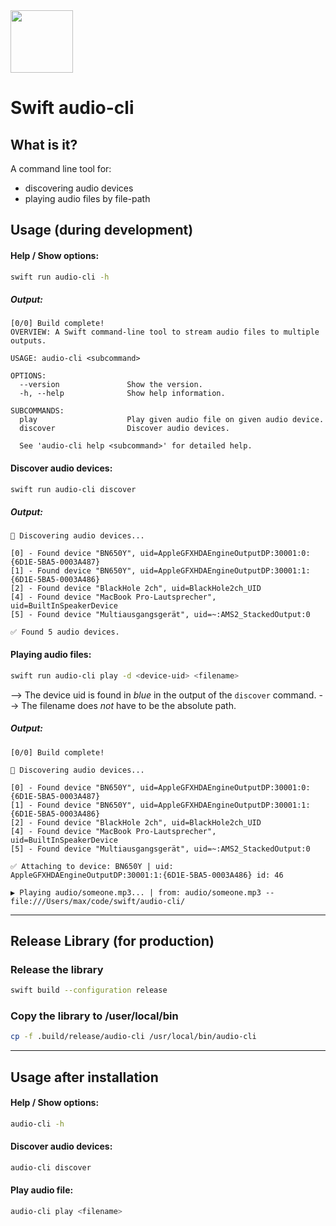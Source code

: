<img src="https://developer.apple.com/swift/images/swift-og.png" width="100">

# Swift audio-cli

## What is it?
A command line tool for:
- discovering audio devices
- playing audio files by file-path

## Usage (during development)

#### Help / Show options:
```bash
swift run audio-cli -h
```

##### Output:
```
[0/0] Build complete!
OVERVIEW: A Swift command-line tool to stream audio files to multiple outputs.

USAGE: audio-cli <subcommand>

OPTIONS:
  --version               Show the version.
  -h, --help              Show help information.

SUBCOMMANDS:
  play                    Play given audio file on given audio device.
  discover                Discover audio devices.

  See 'audio-cli help <subcommand>' for detailed help.
```

#### Discover audio devices:
```bash
swift run audio-cli discover
```
##### Output:
```
🔎 Discovering audio devices...

[0] - Found device "BN650Y", uid=AppleGFXHDAEngineOutputDP:30001:0:{6D1E-5BA5-0003A487}
[1] - Found device "BN650Y", uid=AppleGFXHDAEngineOutputDP:30001:1:{6D1E-5BA5-0003A486}
[2] - Found device "BlackHole 2ch", uid=BlackHole2ch_UID
[4] - Found device "MacBook Pro-Lautsprecher", uid=BuiltInSpeakerDevice
[5] - Found device "Multiausgangsgerät", uid=~:AMS2_StackedOutput:0

✅ Found 5 audio devices.
```

#### Playing audio files:
```bash
swift run audio-cli play -d <device-uid> <filename>
```
--> The device uid is found in *blue* in the output of the `discover` command.
--> The filename does *not* have to be the absolute path.

##### Output:
```
[0/0] Build complete!

🔎 Discovering audio devices...

[0] - Found device "BN650Y", uid=AppleGFXHDAEngineOutputDP:30001:0:{6D1E-5BA5-0003A487}
[1] - Found device "BN650Y", uid=AppleGFXHDAEngineOutputDP:30001:1:{6D1E-5BA5-0003A486}
[2] - Found device "BlackHole 2ch", uid=BlackHole2ch_UID
[4] - Found device "MacBook Pro-Lautsprecher", uid=BuiltInSpeakerDevice
[5] - Found device "Multiausgangsgerät", uid=~:AMS2_StackedOutput:0

✅ Attaching to device: BN650Y | uid: AppleGFXHDAEngineOutputDP:30001:1:{6D1E-5BA5-0003A486} id: 46

▶️ Playing audio/someone.mp3... | from: audio/someone.mp3 -- file:///Users/max/code/swift/audio-cli/
```

---

## Release Library (for production)
### Release the library

```bash
swift build --configuration release
```

### Copy the library to /user/local/bin
```bash
cp -f .build/release/audio-cli /usr/local/bin/audio-cli
```

---

## Usage after installation

#### Help / Show options:
```bash
audio-cli -h
```

#### Discover audio devices:
```bash
audio-cli discover
```

#### Play audio file:
```bash
audio-cli play <filename>
```